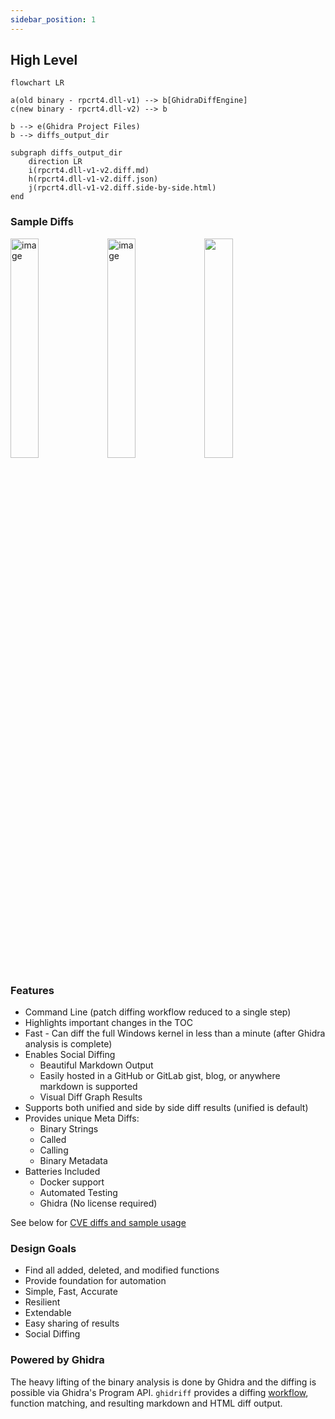 ```yaml
---
sidebar_position: 1
---
```


## High Level

```mermaid
flowchart LR

a(old binary - rpcrt4.dll-v1) --> b[GhidraDiffEngine]
c(new binary - rpcrt4.dll-v2) --> b

b --> e(Ghidra Project Files)
b --> diffs_output_dir

subgraph diffs_output_dir
    direction LR
    i(rpcrt4.dll-v1-v2.diff.md)
    h(rpcrt4.dll-v1-v2.diff.json)
    j(rpcrt4.dll-v1-v2.diff.side-by-side.html)
end
```

### Sample Diffs

<div>
    <a href="https://gist.github.com/clearbluejar/b95ae854a92ee917cd0b5c7055b60282"><img width="30%" align=top alt="image" src="https://github.com/clearbluejar/ghidriff/assets/3752074/d53b681f-8cc9-479c-af4c-5ec697cf4989"></a>
    <a href="https://gist.github.com/clearbluejar/b95ae854a92ee917cd0b5c7055b60282#visual-chart-diff"><img width="30%" align=top alt="image" src="https://github.com/clearbluejar/ghidriff/assets/3752074/16d7ae4c-4df9-4bcd-b4af-0ce576d49ad1"></a>
    <a href="https://diffpreview.github.io/?f6fecbc507a9f1a92c9231e3db7ef40d"><img width="30%" align=top src="https://github.com/clearbluejar/ghidriff/assets/3752074/662ed834-738d-4be1-96c3-8500ccab9591"/></a>
<div>

### Features

- Command Line (patch diffing workflow reduced to a single step)
- Highlights important changes in the TOC
- Fast - Can diff the full Windows kernel in less than a minute (after Ghidra analysis is complete)
- Enables Social Diffing
  - Beautiful Markdown Output
  - Easily hosted in a GitHub or GitLab gist, blog, or anywhere markdown is supported
  - Visual Diff Graph Results
- Supports both unified and side by side diff results (unified is default)
- Provides unique Meta Diffs:
  - Binary Strings
  - Called
  - Calling
  - Binary Metadata
- Batteries Included
  - Docker support
  - Automated Testing
  - Ghidra (No license required)

See below for [CVE diffs and sample usage](#sample-usage)

### Design Goals

- Find all added, deleted, and modified functions
- Provide foundation for automation
- Simple, Fast, Accurate
- Resilient
- Extendable
- Easy sharing of results
- Social Diffing

### Powered by Ghidra

The heavy lifting of the binary analysis is done by Ghidra and the diffing is possible via Ghidra's Program API.  `ghidriff` provides a diffing [workflow](#engine), function matching, and resulting markdown and HTML diff output.

